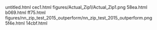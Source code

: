 untitled.html
cec1.html
figures/Actual_Zip1/Actual_Zip1.png
58ea.html
b069.html
ff75.html
figures/nn_zip_test_2015_outperform/nn_zip_test_2015_outperform.png
5f4e.html
14cbf.html

